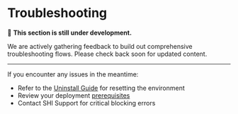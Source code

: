 # Troubleshooting

🚧 **This section is still under development.**

We are actively gathering feedback to build out comprehensive troubleshooting flows. Please check back soon for updated content.

---

If you encounter any issues in the meantime:

- Refer to the [Uninstall Guide](../Reference/Uninstall.md) for resetting the environment
- Review your deployment [prerequisites](../Prerequisites.md)
- Contact SHI Support for critical blocking errors

